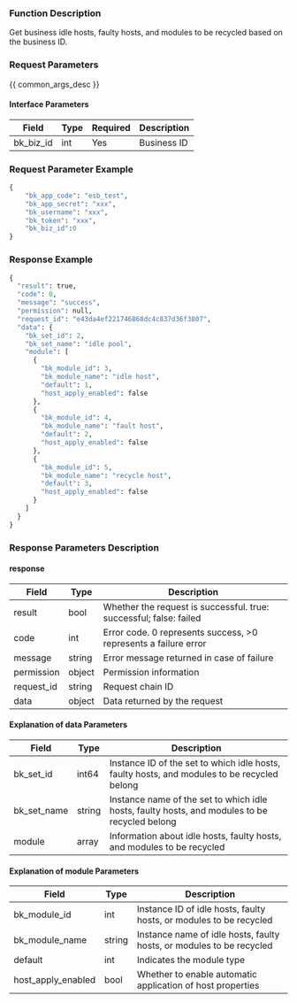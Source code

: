 ### Function Description

Get business idle hosts, faulty hosts, and modules to be recycled based on the business ID.

### Request Parameters

{{ common_args_desc }}

#### Interface Parameters

| Field     | Type | Required | Description |
| --------- | ---- | -------- | ----------- |
| bk_biz_id | int  | Yes      | Business ID |

### Request Parameter Example

```python
{
    "bk_app_code": "esb_test",
    "bk_app_secret": "xxx",
    "bk_username": "xxx",
    "bk_token": "xxx",
    "bk_biz_id":0
}
```

### Response Example

```python
{
  "result": true,
  "code": 0,
  "message": "success",
  "permission": null,
  "request_id": "e43da4ef221746868dc4c837d36f3807",
  "data": {
    "bk_set_id": 2,
    "bk_set_name": "idle pool",
    "module": [
      {
        "bk_module_id": 3,
        "bk_module_name": "idle host",
        "default": 1,
        "host_apply_enabled": false
      },
      {
        "bk_module_id": 4,
        "bk_module_name": "fault host",
        "default": 2,
        "host_apply_enabled": false
      },
      {
        "bk_module_id": 5,
        "bk_module_name": "recycle host",
        "default": 3,
        "host_apply_enabled": false
      }
    ]
  }
}
```

### Response Parameters Description

#### response

| Field       | Type   | Description                                                  |
| ---------- | ------ | ------------------------------------------------------------ |
| result     | bool   | Whether the request is successful. true: successful; false: failed |
| code       | int    | Error code. 0 represents success, >0 represents a failure error |
| message    | string | Error message returned in case of failure                    |
| permission | object | Permission information                                       |
| request_id | string | Request chain ID                                             |
| data       | object | Data returned by the request                                 |

#### Explanation of data Parameters

| Field       | Type   | Description                                                  |
| ----------- | ------ | ------------------------------------------------------------ |
| bk_set_id   | int64  | Instance ID of the set to which idle hosts, faulty hosts, and modules to be recycled belong |
| bk_set_name | string | Instance name of the set to which idle hosts, faulty hosts, and modules to be recycled belong |
| module      | array  | Information about idle hosts, faulty hosts, and modules to be recycled |

#### Explanation of module Parameters

| Field              | Type   | Description                                                  |
| ------------------ | ------ | ------------------------------------------------------------ |
| bk_module_id       | int    | Instance ID of idle hosts, faulty hosts, or modules to be recycled |
| bk_module_name     | string | Instance name of idle hosts, faulty hosts, or modules to be recycled |
| default            | int    | Indicates the module type                                    |
| host_apply_enabled | bool   | Whether to enable automatic application of host properties   |